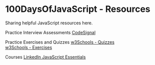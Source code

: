 # 100DaysOfJavaScript - Resources

Sharing helpful JavaScript resources here.

Practice Interview Assessments
[CodeSignal](https://codesignal.com/)

Practice Exercises and Quizzes
[w3Schools - Quizzes](https://www.w3schools.com/quiztest/default.asp)
</br>
[w3Schools - Exercises](https://www.w3schools.com/exercises/index.php)

Courses
[LinkedIn JavaScript Essentials](https://www.linkedin.com/learning-login/share?forceAccount=false&redirect=https%3A%2F%2Fwww.linkedin.com%2Flearning%2Fjavascript-essential-training%3Ftrk%3Dshare_ent_url%26shareId%3DQi9J%252BvoBQiyz%252FEwL40riWQ%253D%253D)

